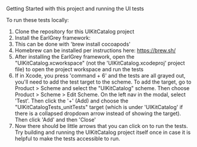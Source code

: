 Getting Started with this project and running the UI tests

To run these tests locally:
1.  Clone the repository for this UIKitCatalog project
2.  Install the EarlGrey framework:
3.  This can be done with 'brew install cocoapods'
4.  Homebrew can be installed per instructions here:  https://brew.sh/
5.  After installing the EarlGrey framework, open the "UIKitCatalog.xcworkspace" (not the 'UIKitCatalog.xcodeproj' project file) to open the project workspace and run the tests
6.  If in Xcode, you press 'command + 6' and the tests are all grayed out, you'll need to add the test target to the scheme.  To add the target, go to Product > Scheme and select the "UIKitCatalog" scheme.  Then choose Product > Scheme > Edit Scheme.  On the left nav in the modal, select 'Test'.  Then click the '+' (Add) and choose the "UIKitCatalogTests_unitTests" target (which is under 'UIKitCatalog' if there is a collapsed dropdown arrow instead of showing the target).  Then click 'Add' and then 'Close'
7.  Now there should be little arrows that you can click on to run the tests.  Try building and running the UIKitCatalog project itself once in case it is helpful to make the tests accessible to run.

